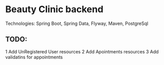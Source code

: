# Beauty Clinic backend

Technologies:
Spring Boot, Spring Data, Flyway, Maven, PostgreSql

## TODO:
1 Add UnRegistered User resources
2 Add Apointments resources 
3 Add validatins for appointments

